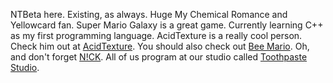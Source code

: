 NTBeta here. Existing, as always. Huge My Chemical Romance and Yellowcard fan. Super Mario Galaxy is a great game. Currently learning C++ as my first programming language. AcidTexture is a really cool person. Check him out at [AcidTexture](https://github.com/acidtexturecode).
You should also check out [Bee Mario](https://github.com/BeeMario). Oh, and don't forget [N!CK](https://github.com/NickPlays64). All of us program at our studio called [Toothpaste Studio](https://github.com/ToothpasteStudio). 
